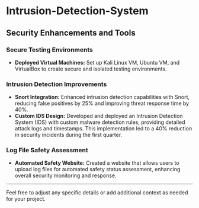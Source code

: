 # Intrusion-Detection-System

## Security Enhancements and Tools

### Secure Testing Environments
- **Deployed Virtual Machines:** Set up Kali Linux VM, Ubuntu VM, and VirtualBox to create secure and isolated testing environments.

### Intrusion Detection Improvements
- **Snort Integration:** Enhanced intrusion detection capabilities with Snort, reducing false positives by 25% and improving threat response time by 40%.
- **Custom IDS Design:** Developed and deployed an Intrusion Detection System (IDS) with custom malware detection rules, providing detailed attack logs and timestamps. This implementation led to a 40% reduction in security incidents during the first quarter.

### Log File Safety Assessment
- **Automated Safety Website:** Created a website that allows users to upload log files for automated safety status assessment, enhancing overall security monitoring and response.

--- 

Feel free to adjust any specific details or add additional context as needed for your project.
